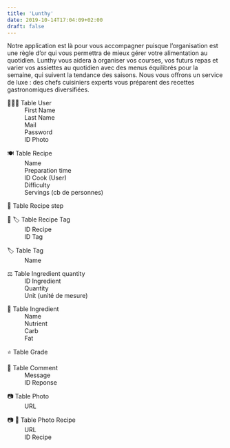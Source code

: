 ```yaml
---
title: 'Lunthy'
date: 2019-10-14T17:04:09+02:00
draft: false
---
```


Notre application est là pour vous accompagner puisque l’organisation est une règle d’or qui vous permettra de mieux gérer votre alimentation au quotidien. Lunthy vous aidera à organiser vos courses, vos futurs repas et varier vos assiettes au quotidien avec des menus équilibrés pour la semaine, qui suivent la tendance des saisons. Nous vous offrons un service de luxe : des chefs cuisiniers experts vous préparent des recettes gastronomiques diversifiées.

<div class="row">
    <div>
        <dl>
            <dt>👨🏻‍💻 Table User</dt>
            <dd>First Name</dd>
            <dd>Last Name</dd>
            <dd>Mail</dd>
            <dd>Password</dd>
            <dd>ID Photo</dd>
        </dl>
        <dl>
            <dt>🍽 Table Recipe</dt>
            <dd>Name</dd>
            <dd>Preparation time</dd>
            <dd>ID Cook (User)</dd>
            <dd>Difficulty</dd>
            <dd>Servings (cb de personnes)</dd>
        </dl>
        <dl>
            <dt>📝 Table Recipe step</dt>
        </dl>
        <dl>
            <dt>📝 🏷 Table Recipe Tag</dt>
            <dd>ID Recipe</dd>
            <dd>ID Tag</dd>
        </dl>
        <dl>
            <dt>🏷 Table Tag</dt>
            <dd>Name</dd>
        </dl>
        <dl>
            <dt>⚖️ Table Ingredient quantity</dt>
            <dd>ID Ingredient</dd>
            <dd>Quantity</dd>
            <dd>Unit (unité de mesure)</dd>
        </dl>
        <dl>
            <dt>🥦 Table Ingredient</dt>
            <dd>Name</dd>
            <dd>Nutrient</dd>
            <dd>Carb</dd>
            <dd>Fat</dd>
        </dl>
        <dl>
            <dt>⭐️ Table Grade</dt>
            <dd>
            </dd>
        </dl>
        <dl>
            <dt>💬 Table Comment</dt>
            <dd>Message</dd>
            <dd>ID Reponse</dd>
        </dl>
        <dl>
            <dt>📷 Table Photo</dt>
            <dd>URL</dd>
        </dl>
        <dl>
            <dt>📷 📝 Table Photo Recipe</dt>
            <dd>URL</dd>
            <dd>ID Recipe</dd>
        </dl>
    </div>
    <div class="caption"/>
</div>

